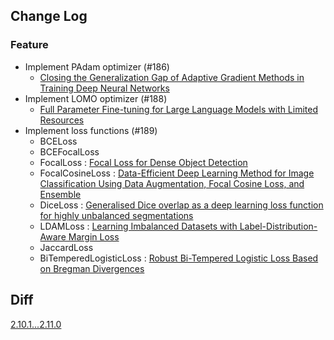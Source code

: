 ## Change Log

### Feature

* Implement PAdam optimizer (#186)
  * [Closing the Generalization Gap of Adaptive Gradient Methods in Training Deep Neural Networks](https://arxiv.org/abs/1806.06763) 
* Implement LOMO optimizer (#188)
  * [Full Parameter Fine-tuning for Large Language Models with Limited Resources](https://arxiv.org/abs/2306.09782) 
* Implement loss functions (#189)
  * BCELoss
  * BCEFocalLoss
  * FocalLoss : [Focal Loss for Dense Object Detection](https://arxiv.org/abs/1708.02002)
  * FocalCosineLoss : [Data-Efficient Deep Learning Method for Image Classification Using Data Augmentation, Focal Cosine Loss, and Ensemble](https://arxiv.org/abs/2007.07805)
  * DiceLoss : [Generalised Dice overlap as a deep learning loss function for highly unbalanced segmentations](https://arxiv.org/abs/1707.03237v3)
  * LDAMLoss : [Learning Imbalanced Datasets with Label-Distribution-Aware Margin Loss](https://arxiv.org/abs/1906.07413)
  * JaccardLoss
  * BiTemperedLogisticLoss : [Robust Bi-Tempered Logistic Loss Based on Bregman Divergences](https://arxiv.org/abs/1906.03361)

## Diff

[2.10.1...2.11.0](https://github.com/kozistr/pytorch_optimizer/compare/v2.10.1...v2.11.0)
